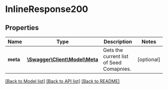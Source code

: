# InlineResponse200

## Properties
Name | Type | Description | Notes
------------ | ------------- | ------------- | -------------
**meta** | [**\Swagger\Client\Model\Meta**](Meta.md) | Gets the current list of Seed Comapnies. | [optional] 

[[Back to Model list]](../README.md#documentation-for-models) [[Back to API list]](../README.md#documentation-for-api-endpoints) [[Back to README]](../README.md)


